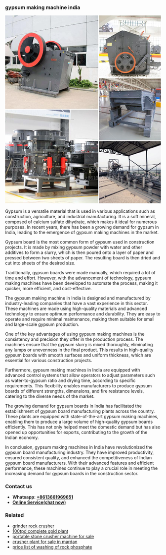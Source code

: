 <h3>gypsum making machine india</h3><img src='1702953283.jpg' alt=''><p>Gypsum is a versatile material that is used in various applications such as construction, agriculture, and industrial manufacturing. It is a soft mineral, composed of calcium sulfate dihydrate, which makes it ideal for numerous purposes. In recent years, there has been a growing demand for gypsum in India, leading to the emergence of gypsum making machines in the market.</p><p>Gypsum board is the most common form of gypsum used in construction projects. It is made by mixing gypsum powder with water and other additives to form a slurry, which is then poured onto a layer of paper and pressed between two sheets of paper. The resulting board is then dried and cut into sheets of the desired size.</p><p>Traditionally, gypsum boards were made manually, which required a lot of time and effort. However, with the advancement of technology, gypsum making machines have been developed to automate the process, making it quicker, more efficient, and cost-effective.</p><p>The gypsum making machine in India is designed and manufactured by industry-leading companies that have a vast experience in this sector. These machines are made using high-quality materials and advanced technology to ensure optimum performance and durability. They are easy to operate and require minimal maintenance, making them suitable for small and large-scale gypsum production.</p><p>One of the key advantages of using gypsum making machines is the consistency and precision they offer in the production process. The machines ensure that the gypsum slurry is mixed thoroughly, eliminating any lumps or unevenness in the final product. This results in high-quality gypsum boards with smooth surfaces and uniform thickness, which are essential for various construction projects.</p><p>Furthermore, gypsum making machines in India are equipped with advanced control systems that allow operators to adjust parameters such as water-to-gypsum ratio and drying time, according to specific requirements. This flexibility enables manufacturers to produce gypsum boards of different strengths, dimensions, and fire resistance levels, catering to the diverse needs of the market.</p><p>The growing demand for gypsum boards in India has facilitated the establishment of gypsum board manufacturing plants across the country. These plants are equipped with state-of-the-art gypsum making machines, enabling them to produce a large volume of high-quality gypsum boards efficiently. This has not only helped meet the domestic demand but has also opened up opportunities for exports, contributing to the growth of the Indian economy.</p><p>In conclusion, gypsum making machines in India have revolutionized the gypsum board manufacturing industry. They have improved productivity, ensured consistent quality, and enhanced the competitiveness of Indian gypsum board manufacturers. With their advanced features and efficient performance, these machines continue to play a crucial role in meeting the increasing demand for gypsum boards in the construction sector.</p><h3>Contact us</h3><ul><li><strong>Whatsapp:&nbsp;<a href="https://wa.me/8613661969651">+8613661969651</a></strong></li><li><a href="https://swt.shibang-china.com/?git&amp;zhl&amp;gypsum making machine india"><strong>Online Service(chat now)</strong></a></li></ul><h3>Related</h3><ul><li><a href='grinder rock crusher.md'>grinder rock crusher</a></li><li><a href='100tpd complete gold plant.md'>100tpd complete gold plant</a></li><li><a href='portable stone crusher machine for sale.md'>portable stone crusher machine for sale</a></li><li><a href='crusher plant for sale in mardan.md'>crusher plant for sale in mardan</a></li><li><a href='price list of washing of rock phosphate.md'>price list of washing of rock phosphate</a></li></ul>